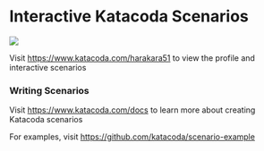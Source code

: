 # Interactive Katacoda Scenarios

[![](http://shields.katacoda.com/katacoda/harakara51/count.svg)](https://www.katacoda.com/harakara51 "Get your profile on Katacoda.com")

Visit https://www.katacoda.com/harakara51 to view the profile and interactive scenarios

### Writing Scenarios
Visit https://www.katacoda.com/docs to learn more about creating Katacoda scenarios

For examples, visit https://github.com/katacoda/scenario-example
